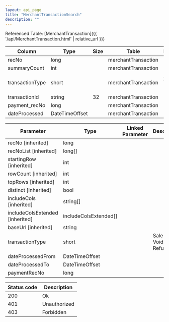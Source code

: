 ```yaml
---
layout: api_page
title: "MerchantTransactionSearch"
description: ""
---
```




Referenced Table: [MerchantTransaction]({{ '/api/MerchantTransaction.html' | relative_url }})

| Column | Type | Size | Table | Description |
| ------ | ---- | ---- | ----- | ----------- |
| recNo | long |  | merchantTransaction | 
| summaryCount | int |  | merchantTransaction | 
| transactionType | short |  | merchantTransaction | Sale = 1, Void = 2, Refund = 3
| transactionId | string | 32 | merchantTransaction | 
| payment_recNo | long |  | merchantTransaction | 
| dateProcessed | DateTimeOffset |  | merchantTransaction | 

| Parameter | Type | Linked Parameter | Description |
| --------- | ---- | ---------------- | ----------- |
| recNo [inherited] | long |  | 
| recNoList [inherited] | long[] |  | 
| startingRow [inherited] | int |  | 
| rowCount [inherited] | int |  | 
| topRows [inherited] | int |  | 
| distinct [inherited] | bool |  | 
| includeCols [inherited] | string[] |  | 
| includeColsExtended [inherited] | includeColsExtended[] |  | 
| baseUrl [inherited] | string |  | 
| transactionType | short |  | Sale = 1, Void = 2, Refund = 3
| dateProcessedFrom | DateTimeOffset |  | 
| dateProcessedTo | DateTimeOffset |  | 
| paymentRecNo | long |  | 

| Status code | Description |
| ----------- | ----------- |
| 200 | Ok |
| 401 | Unauthorized |
| 403 | Forbidden |


